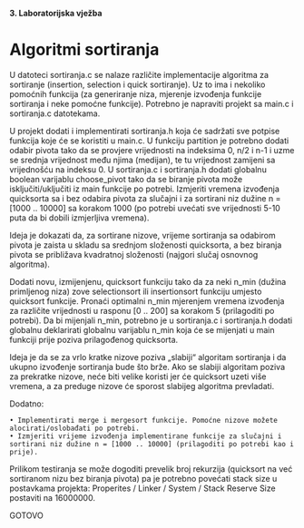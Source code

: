 **3. Laboratorijska vježba**

# Algoritmi sortiranja 

U datoteci sortiranja.c se nalaze različite implementacije algoritma za sortiranje (insertion, selection i quick sortiranje). 
Uz to ima i nekoliko pomoćnih funkcija (za generiranje niza, mjerenje izvođenja funkcije sortiranja i neke pomoćne funkcije). 
Potrebno je napraviti projekt sa main.c i sortiranja.c datotekama. 

U projekt dodati i implementirati sortiranja.h koja će sadržati sve potpise funkcija koje će se koristiti u main.c.
U funkciju partition je potrebno dodati odabir pivota tako da se provjere vrijednosti na indeksima 0, n/2 i n-1 i uzme se srednja vrijednost među njima (medijan), te tu vrijednost zamijeni sa vrijednošću na indeksu 0. 
U sortiranja.c i sortiranja.h dodati globalnu boolean varijablu choose_pivot tako da se biranje pivota može isključiti/uključiti iz main funkcije po potrebi. Izmjeriti vremena izvođenja quicksorta sa i bez odabira pivota za slučajni i za sortirani niz dužine n = [1000 .. 10000] sa korakom 1000 (po potrebi uvećati sve vrijednosti 5-10 puta da bi dobili izmjerljiva vremena). 

Ideja je dokazati da, za sortirane nizove, vrijeme sortiranja sa odabirom pivota je zaista u skladu sa srednjom složenosti quicksorta, a bez biranja pivota se približava kvadratnoj složenosti (najgori slučaj osnovnog algoritma). 

Dodati novu, izmijenjenu, quicksort funkciju tako da za neki n_min (dužina primljenog niza) zove selectionsort ili insertionsort funkciju umjesto quicksort funkcije. 
Pronaći optimalni n_min mjerenjem vremena izvođenja za različite vrijednosti u rasponu [0 .. 200] sa korakom 5 (prilagoditi po potrebi). 
Da bi mijenjali n_min, potrebno je u sortiranja.c i sortiranja.h dodati globalnu deklarirati globalnu varijablu n_min koja će se mijenjati u main funkciji prije poziva prilagođenog quicksorta. 

Ideja je da se za vrlo kratke nizove poziva „slabiji“ algoritam sortiranja i da ukupno izvođenje sortiranja bude što brže. Ako se slabiji algoritam poziva za prekratke nizove, neće biti velike koristi jer će quicksort uzeti više vremena, a za preduge nizove će sporost slabijeg algoritma prevladati.


Dodatno:

    • Implementirati merge i mergesort funkcije. Pomoćne nizove možete alocirati/oslobađati po potrebi. 
    • Izmjeriti vrijeme izvođenja implementirane funkcije za slučajni i sortirani niz dužine n = [1000 .. 10000] (prilagoditi po potrebi kao i prije).

Prilikom testiranja se može dogoditi prevelik broj rekurzija (quicksort na već sortiranom nizu bez biranja pivota) pa je potrebno povećati stack size u postavkama projekta: Properites / Linker / System / Stack Reserve Size postaviti na 16000000.


GOTOVO
